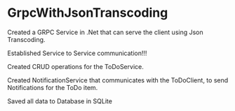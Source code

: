 # GrpcWithJsonTranscoding
Created a GRPC Service in .Net that can serve the client using Json Transcoding.

Established Service to Service communication!!!

Created CRUD operations for the ToDoService.

Created NotificationService that communicates with the ToDoClient, to send Notifications for the ToDo item.

Saved all data to Database in SQLite
